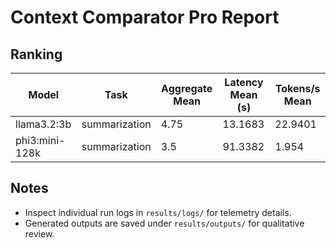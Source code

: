 # Context Comparator Pro Report

## Ranking

| Model | Task | Aggregate Mean | Latency Mean (s) | Tokens/s Mean |
|-------|------|----------------|------------------|---------------|
| llama3.2:3b | summarization | 4.75 | 13.1683 | 22.9401 |
| phi3:mini-128k | summarization | 3.5 | 91.3382 | 1.954 |

## Notes

- Inspect individual run logs in `results/logs/` for telemetry details.
- Generated outputs are saved under `results/outputs/` for qualitative review.